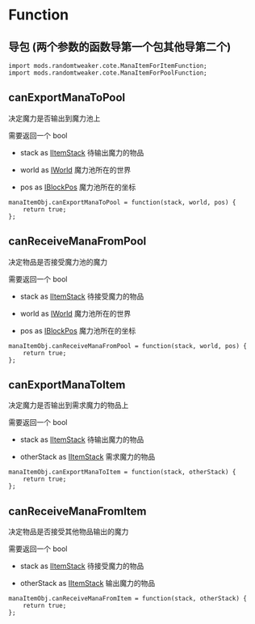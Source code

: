 # Function

## 导包 (两个参数的函数导第一个包其他导第二个)

```zenscript
import mods.randomtweaker.cote.ManaItemForItemFunction;
import mods.randomtweaker.cote.ManaItemForPoolFunction;
```

## canExportManaToPool

决定魔力是否输出到魔力池上

需要返回一个 bool

* stack as [IItemStack](https://docs.blamejared.com/1.12/en/Vanilla/Items/IItemStack/) 待输出魔力的物品

* world as [IWorld](https://docs.blamejared.com/1.12/en/Vanilla/World/IWorld/) 魔力池所在的世界

* pos as [IBlockPos](https://docs.blamejared.com/1.12/en/Vanilla/World/IBlockPos/) 魔力池所在的坐标

```zenscript
manaItemObj.canExportManaToPool = function(stack, world, pos) {
    return true;
};
```

## canReceiveManaFromPool

决定物品是否接受魔力池的魔力

需要返回一个 bool

* stack as [IItemStack](https://docs.blamejared.com/1.12/en/Vanilla/Items/IItemStack/) 待接受魔力的物品

* world as [IWorld](https://docs.blamejared.com/1.12/en/Vanilla/World/IWorld/) 魔力池所在的世界

* pos as [IBlockPos](https://docs.blamejared.com/1.12/en/Vanilla/World/IBlockPos/) 魔力池所在的坐标

```zenscript
manaItemObj.canReceiveManaFromPool = function(stack, world, pos) {
    return true;
};
```

## canExportManaToItem

决定魔力是否输出到需求魔力的物品上

需要返回一个 bool

* stack as [IItemStack](https://docs.blamejared.com/1.12/en/Vanilla/Items/IItemStack/) 待输出魔力的物品

* otherStack as [IItemStack](https://docs.blamejared.com/1.12/en/Vanilla/Items/IItemStack/) 需求魔力的物品

```zenscript
manaItemObj.canExportManaToItem = function(stack, otherStack) {
    return true;
};
```

## canReceiveManaFromItem

决定物品是否接受其他物品输出的魔力

需要返回一个 bool

* stack as [IItemStack](https://docs.blamejared.com/1.12/en/Vanilla/Items/IItemStack/) 待接受魔力的物品

* otherStack as [IItemStack](https://docs.blamejared.com/1.12/en/Vanilla/Items/IItemStack/) 输出魔力的物品

```zenscript
manaItemObj.canReceiveManaFromItem = function(stack, otherStack) {
    return true;
};
```
